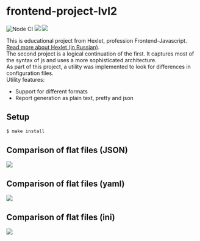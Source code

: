 # frontend-project-lvl2 <br>
![Node CI](https://github.com/Alexey-Pavlov/frontend-project-lvl2/workflows/Node%20CI/badge.svg)
<a href="https://codeclimate.com/github/Alexey-Pavlov/frontend-project-lvl2/maintainability"><img src="https://api.codeclimate.com/v1/badges/dd44ee34b395a9e908a1/maintainability" /></a>
<a href="https://codeclimate.com/github/Alexey-Pavlov/frontend-project-lvl2/test_coverage"><img src="https://api.codeclimate.com/v1/badges/dd44ee34b395a9e908a1/test_coverage" /></a>

This is educational project from Hexlet, profession Frontend-Javascript. [Read more about Hexlet (in Russian)](https://ru.hexlet.io/pages/about?utm_source=github&utm_medium=link&utm_campaign=nodejs-package).<br>
The second project is a logical continuation of the first. It captures most of the syntax of js and uses a more sophisticated architecture.<br>
As part of this project, a utility was implemented to look for differences in configuration files.<br>
Utility features:
* Support for different formats
* Report generation as plain text, pretty and json

## Setup

```sh
$ make install
```

## Comparison of flat files (JSON)
<a href="https://asciinema.org/a/zHIAOTDK7HPiw1hCxrbktCrb2" target="_blank"><img src="https://asciinema.org/a/zHIAOTDK7HPiw1hCxrbktCrb2.svg" /></a>

## Comparison of flat files (yaml)
<a href="https://asciinema.org/a/V8leTDIJ28IzosbEwpC71mAPy" target="_blank"><img src="https://asciinema.org/a/V8leTDIJ28IzosbEwpC71mAPy.svg" /></a>

## Comparison of flat files (ini)
<a href="https://asciinema.org/a/YCzM4n1gNCKxdKIWp889ZWwTd" target="_blank"><img src="https://asciinema.org/a/YCzM4n1gNCKxdKIWp889ZWwTd.svg" /></a>
